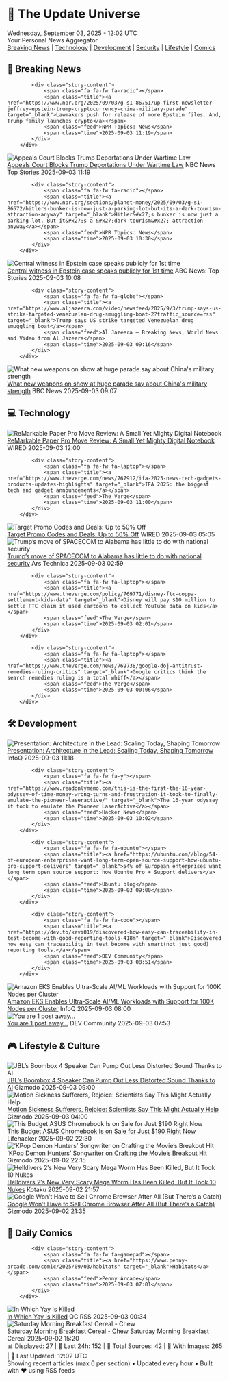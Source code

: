 <!-- Processing 54 RSS feeds at 2025-09-03 12:02:30 UTC -->
<!-- Processing: XKCD -->
<!-- Processing: Saturday Morning Breakfast Cereal -->
<!-- Processing: Penny Arcade -->
<!-- Processing: Garfield -->
<!-- Processing: Dilbert -->
<!-- Processing: Cyanide & Happiness -->
<!-- Processing: Girl Genius -->
<!-- Processing: Dinosaur Comics -->
<!-- Processing: CNN Top Stories -->
<!-- Processing: BBC World News -->
<!-- Processing: NPR News -->
<!-- Processing: Reuters World News -->
<!-- Processing: NBC News Breaking -->
<!-- Processing: Guardian World News -->
<!-- Processing: Sky News World -->
<!-- Processing: WIRED -->
<!-- Processing: Slashdot -->
<!-- Processing: Lobsters Python -->
<!-- Processing: Hacker News -->
<!-- Processing: StackOverflow Blog -->
<!-- Processing: OMG! Ubuntu -->
<!-- Processing: Linux.com -->
<!-- Processing: Red Hat Blog -->
<!-- Processing: InfoQ -->
<!-- Processing: Martin Fowler -->
<!-- Processing: Coding Horror -->
<!-- Processing: Lifehacker -->
<!-- Processing: Boing Boing -->
<!-- Generated 7 new posts out of 28 feeds processed -->
<div class="newspaper-header">
    <h1 class="newspaper-title">📰 The Update Universe</h1>
    <div class="newspaper-date">Wednesday, September 03, 2025 - 12:02 UTC</div>
    <div class="newspaper-subtitle">Your Personal News Aggregator</div>
</div>

<div class="newspaper-nav">
    <a href="#breaking">Breaking News</a> |
    <a href="#tech">Technology</a> |
    <a href="#dev">Development</a> |
    <a href="#security">Security</a> |
    <a href="#lifestyle">Lifestyle</a> |
    <a href="#webcomics">Comics</a>
</div>

<div class="news-section breaking-news" id="breaking">
<h2 class="section-header">🚨 Breaking News</h2>
<div class="stories-container">
<div class="story">
            
            <div class="story-content">
                <span class="fa fa-fw fa-radio"></span>
                <span class="title"><a href="https://www.npr.org/2025/09/03/g-s1-86751/up-first-newsletter-jeffrey-epstein-trump-cryptocurrency-china-military-parade" target="_blank">Lawmakers push for release of more Epstein files. And, Trump family launches crypto</a></span>
                <span class="feed">NPR Topics: News</span>
                <span class="time">2025-09-03 11:19</span>
            </div>
        </div>
<div class="story">
            <img src="https://media-cldnry.s-nbcnews.com/image/upload/t_fit_1500w/mpx/2704722219/2025_09/1756898338032_tdy_news_7a_haake_trump_deportations_250903_1920x1080-ljlz0y.jpg" alt="Appeals Court Blocks Trump Deportations Under Wartime Law" class="story-image" loading="lazy" onerror="this.style.display='none'">
            <div class="story-content">
                <span class="fa fa-fw fa-broadcast-tower"></span>
                <span class="title"><a href="https://www.today.com/video/court-blocks-trump-s-use-of-wartime-law-for-deportations-246531653659" target="_blank">Appeals Court Blocks Trump Deportations Under Wartime Law</a></span>
                <span class="feed">NBC News Top Stories</span>
                <span class="time">2025-09-03 11:19</span>
            </div>
        </div>
<div class="story">
            
            <div class="story-content">
                <span class="fa fa-fw fa-radio"></span>
                <span class="title"><a href="https://www.npr.org/sections/planet-money/2025/09/03/g-s1-86572/hitlers-bunker-is-now-just-a-parking-lot-but-its-a-dark-tourism-attraction-anyway" target="_blank">Hitler&#x27;s bunker is now just a parking lot. But it&#x27;s a &#x27;dark tourism&#x27; attraction anyway</a></span>
                <span class="feed">NPR Topics: News</span>
                <span class="time">2025-09-03 10:30</span>
            </div>
        </div>
<div class="story">
            <img src="https://s.abcnews.com/images/US/epstein-ap-er-250716_1752700981258_hpMain_4x3t_384.jpg" alt="Central witness in Epstein case speaks publicly for 1st time" class="story-image" loading="lazy" onerror="this.style.display='none'">
            <div class="story-content">
                <span class="fa fa-fw fa-tv"></span>
                <span class="title"><a href="https://abcnews.go.com/US/epstein-files-central-witness-epstein-case-speaks-publicly/story?id=125196336" target="_blank">Central witness in Epstein case speaks publicly for 1st time</a></span>
                <span class="feed">ABC News: Top Stories</span>
                <span class="time">2025-09-03 10:08</span>
            </div>
        </div>
<div class="story">
            
            <div class="story-content">
                <span class="fa fa-fw fa-globe"></span>
                <span class="title"><a href="https://www.aljazeera.com/video/newsfeed/2025/9/3/trump-says-us-strike-targeted-venezuelan-drug-smuggling-boat-2?traffic_source=rss" target="_blank">Trump says US strike targeted Venezuelan drug smuggling boat</a></span>
                <span class="feed">Al Jazeera – Breaking News, World News and Video from Al Jazeera</span>
                <span class="time">2025-09-03 09:16</span>
            </div>
        </div>
<div class="story">
            <img src="https://ichef.bbci.co.uk/ace/standard/240/cpsprodpb/65c3/live/033e7960-88a6-11f0-8b3f-67b2e7d47fb0.jpg" alt="What new weapons on show at huge parade say about China&#x27;s military strength" class="story-image" loading="lazy" onerror="this.style.display='none'">
            <div class="story-content">
                <span class="fa fa-fw fa-earth-americas"></span>
                <span class="title"><a href="https://www.bbc.com/news/articles/cjr1reyr059o?at_medium=RSS&at_campaign=rss" target="_blank">What new weapons on show at huge parade say about China&#x27;s military strength</a></span>
                <span class="feed">BBC News</span>
                <span class="time">2025-09-03 09:07</span>
            </div>
        </div>
</div>
</div>
<div class="news-section tech-news" id="tech">
<h2 class="section-header">💻 Technology</h2>
<div class="stories-container">
<div class="story">
            <img src="https://media.wired.com/photos/68b7a05338f50886a8a2b738/master/pass/Review-%20ReMarkable%20Paper%20Pro%20Move.png" alt="ReMarkable Paper Pro Move Review: A Small Yet Mighty Digital Notebook" class="story-image" loading="lazy" onerror="this.style.display='none'">
            <div class="story-content">
                <span class="fa fa-fw fa-bolt"></span>
                <span class="title"><a href="https://www.wired.com/review/remarkable-paper-pro-move/" target="_blank">ReMarkable Paper Pro Move Review: A Small Yet Mighty Digital Notebook</a></span>
                <span class="feed">WIRED</span>
                <span class="time">2025-09-03 12:00</span>
            </div>
        </div>
<div class="story">
            
            <div class="story-content">
                <span class="fa fa-fw fa-laptop"></span>
                <span class="title"><a href="https://www.theverge.com/news/767912/ifa-2025-news-tech-gadgets-products-updates-highlights" target="_blank">IFA 2025: the biggest tech and gadget announcements</a></span>
                <span class="feed">The Verge</span>
                <span class="time">2025-09-03 11:00</span>
            </div>
        </div>
<div class="story">
            <img src="https://media.wired.com/photos/66ea077283cd4f2fbb17d478/master/pass/WIRED-Coupons-2.jpg" alt="Target Promo Codes and Deals: Up to 50% Off" class="story-image" loading="lazy" onerror="this.style.display='none'">
            <div class="story-content">
                <span class="fa fa-fw fa-bolt"></span>
                <span class="title"><a href="https://www.wired.com/story/target-promo-code/" target="_blank">Target Promo Codes and Deals: Up to 50% Off</a></span>
                <span class="feed">WIRED</span>
                <span class="time">2025-09-03 05:05</span>
            </div>
        </div>
<div class="story">
            <img src="https://cdn.arstechnica.net/wp-content/uploads/2025/09/GettyImages-2233411587-500x500.jpg" alt="Trump’s move of SPACECOM to Alabama has little to do with national security" class="story-image" loading="lazy" onerror="this.style.display='none'">
            <div class="story-content">
                <span class="fa fa-fw fa-cog"></span>
                <span class="title"><a href="https://arstechnica.com/space/2025/09/trumps-move-of-spacecom-to-alabama-has-little-to-do-with-national-security/" target="_blank">Trump’s move of SPACECOM to Alabama has little to do with national security</a></span>
                <span class="feed">Ars Technica</span>
                <span class="time">2025-09-03 02:59</span>
            </div>
        </div>
<div class="story">
            
            <div class="story-content">
                <span class="fa fa-fw fa-laptop"></span>
                <span class="title"><a href="https://www.theverge.com/policy/769771/disney-ftc-coppa-settlement-kids-data" target="_blank">Disney will pay $10 million to settle FTC claim it used cartoons to collect YouTube data on kids</a></span>
                <span class="feed">The Verge</span>
                <span class="time">2025-09-03 02:01</span>
            </div>
        </div>
<div class="story">
            
            <div class="story-content">
                <span class="fa fa-fw fa-laptop"></span>
                <span class="title"><a href="https://www.theverge.com/news/769738/google-doj-antitrust-remedies-ruling-critics" target="_blank">Google critics think the search remedies ruling is a total whiff</a></span>
                <span class="feed">The Verge</span>
                <span class="time">2025-09-03 00:06</span>
            </div>
        </div>
</div>
</div>
<div class="news-section dev-news" id="dev">
<h2 class="section-header">🛠️ Development</h2>
<div class="stories-container">
<div class="story">
            <img src="https://res.infoq.com/presentations/architecture-scale-change/en/mediumimage/matthew-clark-ian-arundale-medium-1756282334948.jpg" alt="Presentation: Architecture in the Lead: Scaling Today, Shaping Tomorrow" class="story-image" loading="lazy" onerror="this.style.display='none'">
            <div class="story-content">
                <span class="fa fa-fw fa-info-circle"></span>
                <span class="title"><a href="https://www.infoq.com/presentations/architecture-scale-change/?utm_campaign=infoq_content&utm_source=infoq&utm_medium=feed&utm_term=global" target="_blank">Presentation: Architecture in the Lead: Scaling Today, Shaping Tomorrow</a></span>
                <span class="feed">InfoQ</span>
                <span class="time">2025-09-03 11:18</span>
            </div>
        </div>
<div class="story">
            
            <div class="story-content">
                <span class="fa fa-fw fa-y"></span>
                <span class="title"><a href="https://www.readonlymemo.com/this-is-the-first-the-16-year-odyssey-of-time-money-wrong-turns-and-frustration-it-took-to-finally-emulate-the-pioneer-laseractive/" target="_blank">The 16-year odyssey it took to emulate the Pioneer LaserActive</a></span>
                <span class="feed">Hacker News</span>
                <span class="time">2025-09-03 10:02</span>
            </div>
        </div>
<div class="story">
            
            <div class="story-content">
                <span class="fa fa-fw fa-ubuntu"></span>
                <span class="title"><a href="https://ubuntu.com//blog/54-of-european-enterprises-want-long-term-open-source-support-how-ubuntu-pro-support-delivers" target="_blank">54% of European enterprises want long term open source support: how Ubuntu Pro + Support delivers</a></span>
                <span class="feed">Ubuntu blog</span>
                <span class="time">2025-09-03 09:00</span>
            </div>
        </div>
<div class="story">
            
            <div class="story-content">
                <span class="fa fa-fw fa-code"></span>
                <span class="title"><a href="https://dev.to/kevi019/discovered-how-easy-can-traceability-in-test-become-with-good-reporting-tools-418m" target="_blank">Discovered how easy can traceability in test become with smart(not just good) reporting tools.</a></span>
                <span class="feed">DEV Community</span>
                <span class="time">2025-09-03 08:51</span>
            </div>
        </div>
<div class="story">
            <img src="https://res.infoq.com/news/2025/09/aws-eks-kubernetes-ultrascale/en/headerimage/generatedHeaderImage-1756805383246.jpg" alt="Amazon EKS Enables Ultra-Scale AI/ML Workloads with Support for 100K Nodes per Cluster" class="story-image" loading="lazy" onerror="this.style.display='none'">
            <div class="story-content">
                <span class="fa fa-fw fa-info-circle"></span>
                <span class="title"><a href="https://www.infoq.com/news/2025/09/aws-eks-kubernetes-ultrascale/?utm_campaign=infoq_content&utm_source=infoq&utm_medium=feed&utm_term=global" target="_blank">Amazon EKS Enables Ultra-Scale AI/ML Workloads with Support for 100K Nodes per Cluster</a></span>
                <span class="feed">InfoQ</span>
                <span class="time">2025-09-03 08:00</span>
            </div>
        </div>
<div class="story">
            <img src="https://media2.dev.to/dynamic/image/width=800%2Cheight=%2Cfit=scale-down%2Cgravity=auto%2Cformat=auto/https%3A%2F%2Fdev-to-uploads.s3.amazonaws.com%2Fuploads%2Farticles%2Fmb0p8ewpudk9b9el301j.jpg" alt="You are 1 post away..." class="story-image" loading="lazy" onerror="this.style.display='none'">
            <div class="story-content">
                <span class="fa fa-fw fa-code"></span>
                <span class="title"><a href="https://dev.to/masterdevsabith/you-are-1-post-away-1kdf" target="_blank">You are 1 post away...</a></span>
                <span class="feed">DEV Community</span>
                <span class="time">2025-09-03 07:53</span>
            </div>
        </div>
</div>
</div>
<div class="news-section lifestyle-news" id="lifestyle">
<h2 class="section-header">🎮 Lifestyle & Culture</h2>
<div class="stories-container">
<div class="story">
            <img src="https://gizmodo.com/app/uploads/2025/09/JBLBoomBox4.jpg" alt="JBL’s Boombox 4 Speaker Can Pump Out Less Distorted Sound Thanks to AI" class="story-image" loading="lazy" onerror="this.style.display='none'">
            <div class="story-content">
                <span class="fa fa-fw fa-computer"></span>
                <span class="title"><a href="https://gizmodo.com/jbls-boombox-4-speaker-can-pump-out-less-distorted-sound-thanks-to-ai-2000651999" target="_blank">JBL’s Boombox 4 Speaker Can Pump Out Less Distorted Sound Thanks to AI</a></span>
                <span class="feed">Gizmodo</span>
                <span class="time">2025-09-03 09:00</span>
            </div>
        </div>
<div class="story">
            <img src="https://gizmodo.com/app/uploads/2025/08/motion-sick-woman.jpg" alt="Motion Sickness Sufferers, Rejoice: Scientists Say This Might Actually Help" class="story-image" loading="lazy" onerror="this.style.display='none'">
            <div class="story-content">
                <span class="fa fa-fw fa-computer"></span>
                <span class="title"><a href="https://gizmodo.com/motion-sickness-sufferers-rejoice-scientists-say-this-might-actually-help-2000651372" target="_blank">Motion Sickness Sufferers, Rejoice: Scientists Say This Might Actually Help</a></span>
                <span class="feed">Gizmodo</span>
                <span class="time">2025-09-03 04:00</span>
            </div>
        </div>
<div class="story">
            <img src="https://lifehacker.com/imagery/articles/01K3GAB0EP5F86BMRPCVSHSSD1/hero-image.png" alt="This Budget ASUS Chromebook Is on Sale for Just $190 Right Now" class="story-image" loading="lazy" onerror="this.style.display='none'">
            <div class="story-content">
                <span class="fa fa-fw fa-life-ring"></span>
                <span class="title"><a href="https://lifehacker.com/tech/asus-chromebook-stacksocial-sale?utm_medium=RSS" target="_blank">This Budget ASUS Chromebook Is on Sale for Just $190 Right Now</a></span>
                <span class="feed">Lifehacker</span>
                <span class="time">2025-09-02 22:30</span>
            </div>
        </div>
<div class="story">
            <img src="https://gizmodo.com/app/uploads/2025/09/KPop-Demon-Hunters.jpg" alt="‘KPop Demon Hunters’ Songwriter on Crafting the Movie’s Breakout Hit" class="story-image" loading="lazy" onerror="this.style.display='none'">
            <div class="story-content">
                <span class="fa fa-fw fa-computer"></span>
                <span class="title"><a href="https://gizmodo.com/kpop-demon-hunters-songwriter-on-crafting-the-movies-breakout-hit-2000652036" target="_blank">‘KPop Demon Hunters’ Songwriter on Crafting the Movie’s Breakout Hit</a></span>
                <span class="feed">Gizmodo</span>
                <span class="time">2025-09-02 22:15</span>
            </div>
        </div>
<div class="story">
            <img src="https://kotaku.com/app/uploads/2025/09/heldldver.jpg" alt="Helldivers 2′s New Very Scary Mega Worm Has Been Killed, But It Took 10 Nukes" class="story-image" loading="lazy" onerror="this.style.display='none'">
            <div class="story-content">
                <span class="fa fa-fw fa-gamepad"></span>
                <span class="title"><a href="https://kotaku.com/helldivers-2-hive-lord-mega-worm-killed-update-nukes-ps5-xbox-2000622473" target="_blank">Helldivers 2′s New Very Scary Mega Worm Has Been Killed, But It Took 10 Nukes</a></span>
                <span class="feed">Kotaku</span>
                <span class="time">2025-09-02 21:57</span>
            </div>
        </div>
<div class="story">
            <img src="https://gizmodo.com/app/uploads/2023/05/cf237e61f7b88b8e03f0b3ac3b3e55fd.jpg" alt="Google Won’t Have to Sell Chrome Browser After All (But There’s a Catch)" class="story-image" loading="lazy" onerror="this.style.display='none'">
            <div class="story-content">
                <span class="fa fa-fw fa-computer"></span>
                <span class="title"><a href="https://gizmodo.com/google-wont-have-to-sell-chrome-browser-after-all-but-theres-a-catch-2000652304" target="_blank">Google Won’t Have to Sell Chrome Browser After All (But There’s a Catch)</a></span>
                <span class="feed">Gizmodo</span>
                <span class="time">2025-09-02 21:35</span>
            </div>
        </div>
</div>
</div>
<div class="news-section webcomics-section" id="webcomics">
<h2 class="section-header">🎨 Daily Comics</h2>
<div class="stories-container">
<div class="story">
            
            <div class="story-content">
                <span class="fa fa-fw fa-gamepad"></span>
                <span class="title"><a href="https://www.penny-arcade.com/comic/2025/09/03/habitats" target="_blank">Habitats</a></span>
                <span class="feed">Penny Arcade</span>
                <span class="time">2025-09-03 07:01</span>
            </div>
        </div>
<div class="story">
            <img src="http://www.questionablecontent.net/comics/5649.png" alt="In Which Yay Is Killed" class="story-image" loading="lazy" onerror="this.style.display='none'">
            <div class="story-content">
                <span class="fa fa-fw fa-music"></span>
                <span class="title"><a href="http://questionablecontent.net/view.php?comic=5649" target="_blank">In Which Yay Is Killed</a></span>
                <span class="feed">QC RSS</span>
                <span class="time">2025-09-03 00:34</span>
            </div>
        </div>
<div class="story">
            <img src="https://www.smbc-comics.com/comics/1756591351-20250901.png" alt="Saturday Morning Breakfast Cereal - Chew" class="story-image" loading="lazy" onerror="this.style.display='none'">
            <div class="story-content">
                <span class="fa fa-fw fa-smile"></span>
                <span class="title"><a href="https://www.smbc-comics.com/comic/chew" target="_blank">Saturday Morning Breakfast Cereal - Chew</a></span>
                <span class="feed">Saturday Morning Breakfast Cereal</span>
                <span class="time">2025-09-02 15:20</span>
            </div>
        </div>
</div>
</div>

<div class="newspaper-footer">
    <div class="stats">
        📊 Displayed: 27 | 📅 Last 24h: 152 | 📡 Total Sources: 42 | 📸 With Images: 265 |
        🔄 Last Updated: 12:02 UTC
    </div>
    <div class="footer-note">
        Showing recent articles (max 6 per section) • Updated every hour • Built with ❤️ using RSS feeds
    </div>
</div>
